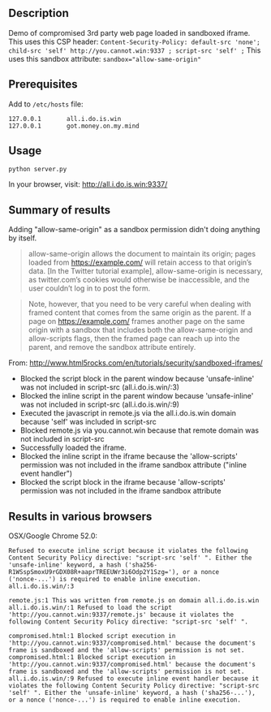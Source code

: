 ## Description

Demo of compromised 3rd party web page loaded in sandboxed iframe.
This uses this CSP header: `Content-Security-Policy: default-src 'none'; child-src 'self' http://you.cannot.win:9337 ; script-src 'self' ;`
This uses this sandbox attribute: `sandbox="allow-same-origin"`

## Prerequisites

Add to `/etc/hosts` file:
```
127.0.0.1       all.i.do.is.win
127.0.0.1       got.money.on.my.mind
```

## Usage

`python server.py`

In your browser, visit: http://all.i.do.is.win:9337/

## Summary of results

Adding "allow-same-origin" as a sandbox permission didn't doing anything by itself.

> allow-same-origin allows the document to maintain its origin; pages loaded from https://example.com/ will retain access to that origin’s data. [In the Twitter tutorial example], allow-same-origin is necessary, as twitter.com’s cookies would otherwise be inaccessible, and the user couldn’t log in to post the form.

> Note, however, that you need to be very careful when dealing with framed content that comes from the same origin as the parent. If a page on https://example.com/ frames another page on the same origin with a sandbox that includes both the allow-same-origin and allow-scripts flags, then the framed page can reach up into the parent, and remove the sandbox attribute entirely.

From:  http://www.html5rocks.com/en/tutorials/security/sandboxed-iframes/

* Blocked the script block in the parent window because 'unsafe-inline' was not included in script-src (all.i.do.is.win/:3)
* Blocked the inline script in the parent window because 'unsafe-inline' was not included in script-src (all.i.do.is.win/:9)
* Executed the javascript in remote.js via the all.i.do.is.win domain because 'self' was included in script-src
* Blocked remote.js via you.cannot.win because that remote domain was not included in script-src
* Successfully loaded the iframe.
* Blocked the inline script in the iframe because the 'allow-scripts' permission was not included in the iframe sandbox attribute ("inline event handler")
* Blocked the script block in the iframe because 'allow-scripts' permission was not included in the iframe sandbox attribute

## Results in various browsers

OSX/Google Chrome 52.0:
```
Refused to execute inline script because it violates the following Content Security Policy directive: "script-src 'self' ". Either the 'unsafe-inline' keyword, a hash ('sha256-R1WSspSmoxU9rGDX08R+aaprTREEUWr3i6Odp2Y1Szg='), or a nonce ('nonce-...') is required to enable inline execution. all.i.do.is.win/:3

remote.js:1 This was written from remote.js on domain all.i.do.is.win
all.i.do.is.win/:1 Refused to load the script 'http://you.cannot.win:9337/remote.js' because it violates the following Content Security Policy directive: "script-src 'self' ".

compromised.html:1 Blocked script execution in 'http://you.cannot.win:9337/compromised.html' because the document's frame is sandboxed and the 'allow-scripts' permission is not set.
compromised.html:1 Blocked script execution in 'http://you.cannot.win:9337/compromised.html' because the document's frame is sandboxed and the 'allow-scripts' permission is not set.
all.i.do.is.win/:9 Refused to execute inline event handler because it violates the following Content Security Policy directive: "script-src 'self' ". Either the 'unsafe-inline' keyword, a hash ('sha256-...'), or a nonce ('nonce-...') is required to enable inline execution.
```
